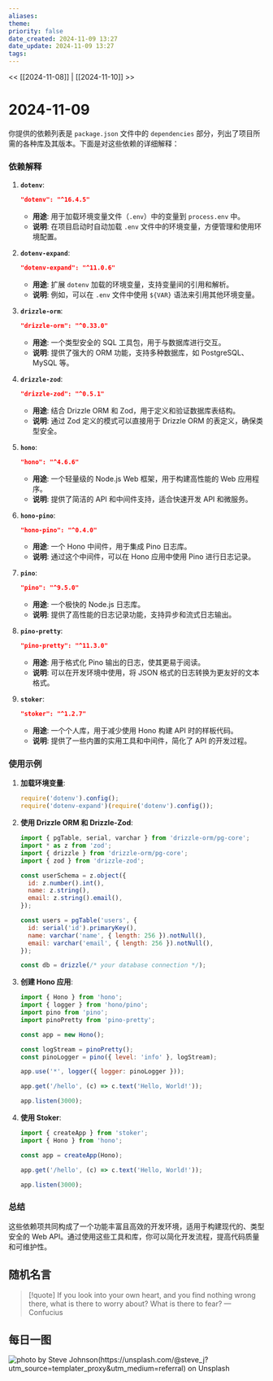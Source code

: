 ```yaml
---
aliases: 
theme: 
priority: false
date_created: 2024-11-09 13:27
date_update: 2024-11-09 13:27
tags:
---
```


<< [[2024-11-08]] | [[2024-11-10]] >>

# 2024-11-09

你提供的依赖列表是 `package.json` 文件中的 `dependencies` 部分，列出了项目所需的各种库及其版本。下面是对这些依赖的详细解释：

### 依赖解释

1. **`dotenv`**:
   ```json
   "dotenv": "^16.4.5"
   ```
   - **用途**: 用于加载环境变量文件（`.env`）中的变量到 `process.env` 中。
   - **说明**: 在项目启动时自动加载 `.env` 文件中的环境变量，方便管理和使用环境配置。

2. **`dotenv-expand`**:
   ```json
   "dotenv-expand": "^11.0.6"
   ```
   - **用途**: 扩展 `dotenv` 加载的环境变量，支持变量间的引用和解析。
   - **说明**: 例如，可以在 `.env` 文件中使用 `${VAR}` 语法来引用其他环境变量。

3. **`drizzle-orm`**:
   ```json
   "drizzle-orm": "^0.33.0"
   ```
   - **用途**: 一个类型安全的 SQL 工具包，用于与数据库进行交互。
   - **说明**: 提供了强大的 ORM 功能，支持多种数据库，如 PostgreSQL、MySQL 等。

4. **`drizzle-zod`**:
   ```json
   "drizzle-zod": "^0.5.1"
   ```
   - **用途**: 结合 Drizzle ORM 和 Zod，用于定义和验证数据库表结构。
   - **说明**: 通过 Zod 定义的模式可以直接用于 Drizzle ORM 的表定义，确保类型安全。

5. **`hono`**:
   ```json
   "hono": "^4.6.6"
   ```
   - **用途**: 一个轻量级的 Node.js Web 框架，用于构建高性能的 Web 应用程序。
   - **说明**: 提供了简洁的 API 和中间件支持，适合快速开发 API 和微服务。

6. **`hono-pino`**:
   ```json
   "hono-pino": "^0.4.0"
   ```
   - **用途**: 一个 Hono 中间件，用于集成 Pino 日志库。
   - **说明**: 通过这个中间件，可以在 Hono 应用中使用 Pino 进行日志记录。

7. **`pino`**:
   ```json
   "pino": "^9.5.0"
   ```
   - **用途**: 一个极快的 Node.js 日志库。
   - **说明**: 提供了高性能的日志记录功能，支持异步和流式日志输出。

8. **`pino-pretty`**:
   ```json
   "pino-pretty": "^11.3.0"
   ```
   - **用途**: 用于格式化 Pino 输出的日志，使其更易于阅读。
   - **说明**: 可以在开发环境中使用，将 JSON 格式的日志转换为更友好的文本格式。

9. **`stoker`**:
   ```json
   "stoker": "^1.2.7"
   ```
   - **用途**: 一个个人库，用于减少使用 Hono 构建 API 时的样板代码。
   - **说明**: 提供了一些内置的实用工具和中间件，简化了 API 的开发过程。

### 使用示例

1. **加载环境变量**:
   ```javascript
   require('dotenv').config();
   require('dotenv-expand')(require('dotenv').config());
   ```

2. **使用 Drizzle ORM 和 Drizzle-Zod**:
   ```javascript
   import { pgTable, serial, varchar } from 'drizzle-orm/pg-core';
   import * as z from 'zod';
   import { drizzle } from 'drizzle-orm/pg-core';
   import { zod } from 'drizzle-zod';

   const userSchema = z.object({
     id: z.number().int(),
     name: z.string(),
     email: z.string().email(),
   });

   const users = pgTable('users', {
     id: serial('id').primaryKey(),
     name: varchar('name', { length: 256 }).notNull(),
     email: varchar('email', { length: 256 }).notNull(),
   });

   const db = drizzle(/* your database connection */);
   ```

3. **创建 Hono 应用**:
   ```javascript
   import { Hono } from 'hono';
   import { logger } from 'hono/pino';
   import pino from 'pino';
   import pinoPretty from 'pino-pretty';

   const app = new Hono();

   const logStream = pinoPretty();
   const pinoLogger = pino({ level: 'info' }, logStream);

   app.use('*', logger({ logger: pinoLogger }));

   app.get('/hello', (c) => c.text('Hello, World!'));

   app.listen(3000);
   ```

4. **使用 Stoker**:
   ```javascript
   import { createApp } from 'stoker';
   import { Hono } from 'hono';

   const app = createApp(Hono);

   app.get('/hello', (c) => c.text('Hello, World!'));

   app.listen(3000);
   ```

### 总结

这些依赖项共同构成了一个功能丰富且高效的开发环境，适用于构建现代的、类型安全的 Web API。通过使用这些工具和库，你可以简化开发流程，提高代码质量和可维护性。

## 随机名言
> [!quote] If you look into your own heart, and you find nothing wrong there, what is there to worry about? What is there to fear?
> — Confucius

## 每日一图
![photo by Steve Johnson(https://unsplash.com/@steve_j?utm_source=templater_proxy&utm_medium=referral) on Unsplash](https://images.unsplash.com/photo-1729353639060-21b7918b2607?crop=entropy&cs=srgb&fm=jpg&ixid=M3w2NDU1OTF8MHwxfHJhbmRvbXx8fHx8fHx8fDE3MzExNTQ2NDB8&ixlib=rb-4.0.3&q=85&w=800&h=600)
